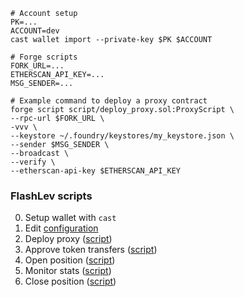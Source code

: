 ```shell
# Account setup
PK=...
ACCOUNT=dev
cast wallet import --private-key $PK $ACCOUNT

# Forge scripts
FORK_URL=...
ETHERSCAN_API_KEY=...
MSG_SENDER=...

# Example command to deploy a proxy contract
forge script script/deploy_proxy.sol:ProxyScript \
--rpc-url $FORK_URL \
-vvv \
--keystore ~/.foundry/keystores/my_keystore.json \
--sender $MSG_SENDER \
--broadcast \
--verify \
--etherscan-api-key $ETHERSCAN_API_KEY
```

### FlashLev scripts

0. Setup wallet with `cast`
1. Edit [configuration](./script/config.sol)
2. Deploy proxy ([script](./script/deploy_proxy.sol))
3. Approve token transfers ([script](./script/approve.sol))
4. Open position ([script](./script/open.sol))
5. Monitor stats ([script](./script/stats.sol))
6. Close position ([script](./script/close.sol))
